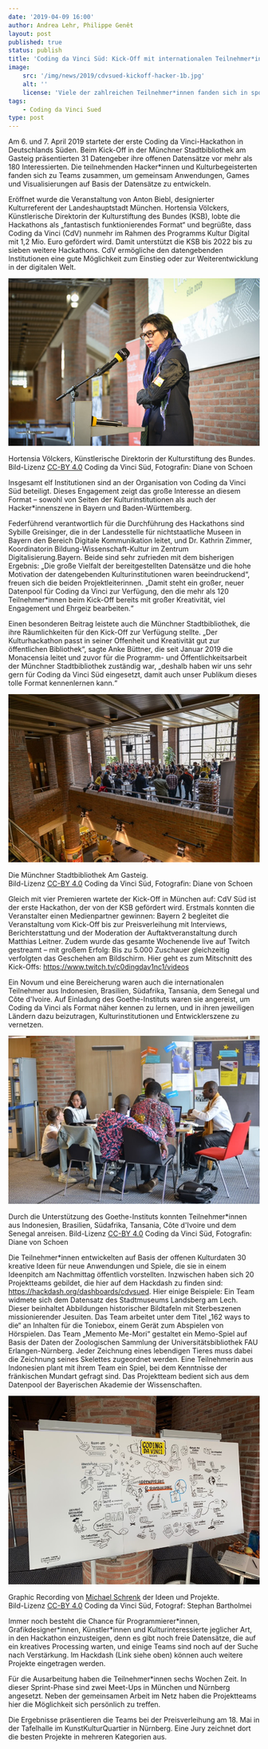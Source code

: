 ```yaml
---
date: '2019-04-09 16:00'
author: Andrea Lehr, Philippe Genêt
layout: post
published: true
status: publish
title: 'Coding da Vinci Süd: Kick-Off mit internationalen Teilnehmer*innen'
image:
    src: '/img/news/2019/cdvsued-kickoff-hacker-1b.jpg'
    alt: ''
    license: 'Viele der zahlreichen Teilnehmer*innen fanden sich in spontanen Teams zusammen, die in den kommenden Wochen weiter an ihren Projektideen arbeiten. Bild-Lizenz <a href="https://creativecommons.org/licenses/by/4.0/deed.de" target="_blank">CC-BY 4.0</a> Coding da Vinci Süd, Fotografin: Diane von Schoen'
tags:
    - Coding da Vinci Sued
type: post
---
```

<p>
Am 6. und 7. April 2019 startete der erste Coding da Vinci-Hackathon in Deutschlands Süden. Beim Kick-Off in der Münchner Stadtbibliothek am Gasteig präsentierten 31 Datengeber ihre offenen Datensätze vor mehr als 180 Interessierten. Die teilnehmenden Hacker*innen und Kulturbegeisterten fanden sich zu Teams zusammen, um gemeinsam Anwendungen, Games und Visualisierungen auf Basis der Datensätze zu entwickeln. 
</p>
<p>
Eröffnet wurde die Veranstaltung von Anton Biebl, designierter Kulturreferent der Landeshauptstadt München. Hortensia Völckers, Künstlerische Direktorin der Kulturstiftung des Bundes (KSB), lobte die Hackathons als „fantastisch funktionierendes Format“ und begrüßte, dass Coding da Vinci (CdV) nunmehr im Rahmen des Programms Kultur Digital mit 1,2 Mio. Euro gefördert wird. Damit unterstützt die KSB bis 2022 bis zu sieben weitere Hackathons. CdV ermögliche den datengebenden Institutionen eine gute Möglichkeit zum Einstieg oder zur Weiterentwicklung in der digitalen Welt. 
</p>
<img class="img-responsive center" src="/img/news/2019/cdvsued-kickoff-hv.jpg">
<p class="image-caption">Hortensia Völckers, Künstlerische Direktorin der Kulturstiftung des Bundes. <br />
Bild-Lizenz <a href="https://creativecommons.org/licenses/by/4.0/deed.de" target="_blank">CC-BY 4.0</a> Coding da Vinci Süd, Fotografin: Diane von Schoen
</p>
<p>
Insgesamt elf Institutionen sind an der Organisation von Coding da Vinci Süd beteiligt. Dieses Engagement zeigt das große Interesse an diesem Format – sowohl von Seiten der Kulturinstitutionen als auch der Hacker*innenszene in Bayern und Baden-Württemberg. 
</p>
<p>
Federführend verantwortlich für die Durchführung des Hackathons sind Sybille Greisinger, die in der Landesstelle für nichtstaatliche Museen in Bayern den Bereich Digitale Kommunikation leitet, und Dr.&nbsp;Kathrin Zimmer, Koordinatorin Bildung-Wissenschaft-Kultur im Zentrum Digitalisierung.Bayern. Beide sind sehr zufrieden mit dem bisherigen Ergebnis: „Die große Vielfalt der bereitgestellten Datensätze und die hohe Motivation der datengebenden Kulturinstitutionen waren beeindruckend“, freuen sich die beiden Projektleiterinnen. „Damit steht ein großer, neuer Datenpool für Coding da Vinci zur Verfügung, den die mehr als 120 Teilnehmer*innen beim Kick-Off bereits mit großer Kreativität, viel Engagement und Ehrgeiz bearbeiten.“
</p>
<p>
Einen besonderen Beitrag leistete auch die Münchner Stadtbibliothek, die ihre Räumlichkeiten für den Kick-Off zur Verfügung stellte. „Der Kulturhackathon passt in seiner Offenheit und Kreativität gut zur öffentlichen Bibliothek“, sagte Anke Büttner, die seit Januar 2019 die Monacensia leitet und zuvor für die Programm- und Öffentlichkeitsarbeit der Münchner Stadtbibliothek zuständig war, „deshalb haben wir uns sehr gern für Coding da Vinci Süd eingesetzt, damit auch unser Publikum dieses tolle Format kennenlernen kann.“ 
</p>
<img class="img-responsive center" src="/img/news/2019/cdvsued-kickoff-stadtbib-b.jpg">
<p class="image-caption">Die Münchner Stadtbibliothek Am Gasteig. <br />
Bild-Lizenz <a href="https://creativecommons.org/licenses/by/4.0/deed.de" target="_blank">CC-BY 4.0</a> Coding da Vinci Süd, Fotografin: Diane von Schoen
</p>
<p>
Gleich mit vier Premieren wartete der Kick-Off in München auf: CdV Süd ist der erste Hackathon, der von der KSB gefördert wird. Erstmals konnten die Veranstalter einen Medienpartner gewinnen: Bayern 2 begleitet die Veranstaltung vom Kick-Off bis zur Preisverleihung mit Interviews, Berichterstattung und der Moderation der Auftaktveranstaltung durch Matthias Leitner. Zudem wurde das gesamte Wochenende live auf Twitch gestreamt – mit großem Erfolg: Bis zu 5.000 Zuschauer gleichzeitig verfolgten das Geschehen am Bildschirm. Hier geht es zum Mitschnitt des Kick-Offs: <a href="https://www.twitch.tv/c0dingdav1nc1/videos" target="_blank">https://www.twitch.tv/c0dingdav1nc1/videos</a>
</p>
<p>
Ein Novum und eine Bereicherung waren auch die internationalen Teilnehmer aus Indonesien, Brasilien, Südafrika, Tansania, dem Senegal und Côte d'Ivoire. Auf Einladung des Goethe-Instituts waren sie angereist, um Coding da Vinci als Format näher kennen zu lernen, und in ihren jeweiligen Ländern dazu beizutragen, Kulturinstitutionen und Entwicklerszene zu vernetzen.
</p>
<img class="img-responsive center" src="/img/news/2019/cdvsued-kickoff-goethe-tn.jpg">
<p class="image-caption">Durch die Unterstützung des Goethe-Instituts konnten Teilnehmer*innen aus Indonesien, Brasilien, Südafrika, Tansania, Côte d'Ivoire und dem Senegal anreisen. Bild-Lizenz <a href="https://creativecommons.org/licenses/by/4.0/deed.de" target="_blank">CC-BY 4.0</a> Coding da Vinci Süd, Fotografin: Diane von Schoen
</p>
<p>
Die Teilnehmer*innen entwickelten auf Basis der offenen Kulturdaten 30 kreative Ideen für neue Anwendungen und Spiele, die sie in einem Ideenpitch am Nachmittag öffentlich vorstellten. Inzwischen haben sich 20 Projektteams gebildet, die hier auf dem Hackdash zu finden sind: <a href="https://hackdash.org/dashboards/cdvsued" target="_blank">https://hackdash.org/dashboards/cdvsued</a>. Hier einige Beispiele: Ein Team widmete sich dem Datensatz des Stadtmuseums Landsberg am Lech. Dieser beinhaltet Abbildungen historischer Bildtafeln mit Sterbeszenen missionierender Jesuiten. Das Team arbeitet unter dem Titel „162 ways to die“ an Inhalten für die Toniebox, einem Gerät zum Abspielen von Hörspielen. Das Team „Memento Me-Mori“ gestaltet ein Memo-Spiel auf Basis der Daten der Zoologischen Sammlung der Universitätsbibliothek FAU Erlangen-Nürnberg. Jeder Zeichnung eines lebendigen Tieres muss dabei die Zeichnung seines Skelettes zugeordnet werden. Eine Teilnehmerin aus Indonesien plant mit ihrem Team ein Spiel, bei dem Kenntnisse der fränkischen Mundart gefragt sind. Das Projektteam bedient sich aus dem Datenpool der Bayerischen Akademie der Wissenschaften. 
</p>
<img class="img-responsive center" src="/img/news/2019/cdvsued-kickoff-graphic-recording.jpg">
<p class="image-caption">Graphic Recording von <a href="http://live-illustration.de/" target="_blank">Michael Schrenk</a> der Ideen und Projekte. <br />Bild-Lizenz <a href="https://creativecommons.org/licenses/by/4.0/deed.de" target="_blank">CC-BY 4.0</a> Coding da Vinci Süd, Fotograf: Stephan Bartholmei
</p>
<p>
Immer noch besteht die Chance für Programmierer*innen, Grafikdesigner*innen, Künstler*innen und Kulturinteressierte jeglicher Art, in den Hackathon einzusteigen, denn es gibt noch freie Datensätze, die auf ein kreatives Processing warten, und einige Teams sind noch auf der Suche nach Verstärkung. Im Hackdash (Link siehe oben) können auch weitere Projekte eingetragen werden.
</p>
<p>
Für die Ausarbeitung haben die Teilnehmer*innen sechs Wochen Zeit. In dieser Sprint-Phase sind zwei Meet-Ups in München und Nürnberg angesetzt. Neben der gemeinsamen Arbeit im Netz haben die Projektteams hier die Möglichkeit sich persönlich zu treffen. 
</p>
<p>
Die Ergebnisse präsentieren die Teams bei der Preisverleihung am 18. Mai in der Tafelhalle im KunstKulturQuartier in Nürnberg. Eine Jury zeichnet dort die besten Projekte in mehreren Kategorien aus.
</p>

